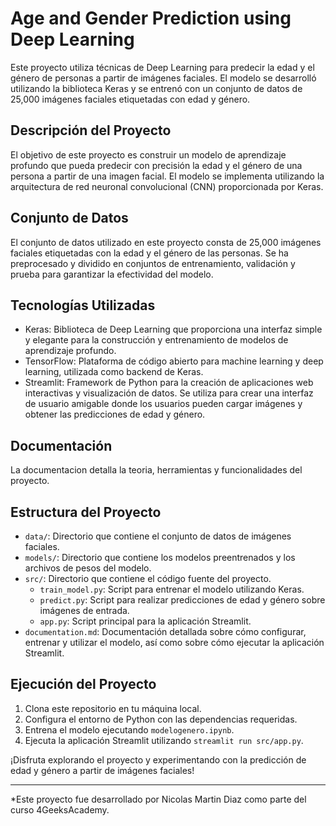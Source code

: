 # Age and Gender Prediction using Deep Learning

Este proyecto utiliza técnicas de Deep Learning para predecir la edad y el género de personas a partir de imágenes faciales. El modelo se desarrolló utilizando la biblioteca Keras y se entrenó con un conjunto de datos de 25,000 imágenes faciales etiquetadas con edad y género.

## Descripción del Proyecto

El objetivo de este proyecto es construir un modelo de aprendizaje profundo que pueda predecir con precisión la edad y el género de una persona a partir de una imagen facial. El modelo se implementa utilizando la arquitectura de red neuronal convolucional (CNN) proporcionada por Keras.

## Conjunto de Datos

El conjunto de datos utilizado en este proyecto consta de 25,000 imágenes faciales etiquetadas con la edad y el género de las personas. Se ha preprocesado y dividido en conjuntos de entrenamiento, validación y prueba para garantizar la efectividad del modelo.

## Tecnologías Utilizadas

- Keras: Biblioteca de Deep Learning que proporciona una interfaz simple y elegante para la construcción y entrenamiento de modelos de aprendizaje profundo.
- TensorFlow: Plataforma de código abierto para machine learning y deep learning, utilizada como backend de Keras.
- Streamlit: Framework de Python para la creación de aplicaciones web interactivas y visualización de datos. Se utiliza para crear una interfaz de usuario amigable donde los usuarios pueden cargar imágenes y obtener las predicciones de edad y género.

## Documentación

La documentacion detalla la teoria, herramientas y funcionalidades del proyecto.
## Estructura del Proyecto

- `data/`: Directorio que contiene el conjunto de datos de imágenes faciales.
- `models/`: Directorio que contiene los modelos preentrenados y los archivos de pesos del modelo.
- `src/`: Directorio que contiene el código fuente del proyecto.
  - `train_model.py`: Script para entrenar el modelo utilizando Keras.
  - `predict.py`: Script para realizar predicciones de edad y género sobre imágenes de entrada.
  - `app.py`: Script principal para la aplicación Streamlit.
- `documentation.md`: Documentación detallada sobre cómo configurar, entrenar y utilizar el modelo, así como sobre cómo ejecutar la aplicación Streamlit.

## Ejecución del Proyecto

1. Clona este repositorio en tu máquina local.
2. Configura el entorno de Python con las dependencias requeridas.
3. Entrena el modelo ejecutando `modelogenero.ipynb`.
4. Ejecuta la aplicación Streamlit utilizando `streamlit run src/app.py`.

¡Disfruta explorando el proyecto y experimentando con la predicción de edad y género a partir de imágenes faciales!

---
*Este proyecto fue desarrollado por Nicolas Martin Diaz como parte del curso 4GeeksAcademy.
